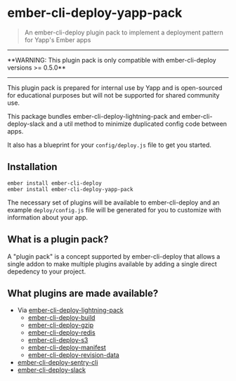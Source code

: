 # ember-cli-deploy-yapp-pack

> An ember-cli-deploy plugin pack to implement a deployment pattern for Yapp's Ember apps

<hr/>
**WARNING: This plugin pack is only compatible with ember-cli-deploy versions >= 0.5.0**
<hr/>

This plugin pack is prepared for internal use by Yapp and is open-sourced for educational
purposes but will not be supported for shared community use.

This package bundles ember-cli-deploy-lightning-pack and ember-cli-deploy-slack
and a util method to minimize duplicated config code between apps.

It also has a blueprint for your `config/deploy.js` file to get you started.

## Installation

```
ember install ember-cli-deploy
ember install ember-cli-deploy-yapp-pack
```

The necessary set of plugins will be available to ember-cli-deploy and an example `deploy/config.js` file will be generated for you to customize with information about your app.

## What is a plugin pack?

A "plugin pack" is a concept supported by ember-cli-deploy that allows a single addon to make multiple plugins available by adding a single direct depedency to your project.

## What plugins are made available?

* Via [ember-cli-deploy-lightning-pack](https://github.com/ember-cli-deploy/ember-cli-deploy-lightning-pack)
  * [ember-cli-deploy-build](https://github.com/ember-cli-deploy/ember-cli-deploy-build)
  * [ember-cli-deploy-gzip](https://github.com/ember-cli-deploy/ember-cli-deploy-gzip)
  * [ember-cli-deploy-redis](https://github.com/ember-cli-deploy/ember-cli-deploy-redis)
  * [ember-cli-deploy-s3](https://github.com/ember-cli-deploy/ember-cli-deploy-s3)
  * [ember-cli-deploy-manifest](https://github.com/ember-cli-deploy/ember-cli-deploy-manifest)
  * [ember-cli-deploy-revision-data](https://github.com/ember-cli-deploy/ember-cli-deploy-revision-data)
* [ember-cli-deploy-sentry-cli](https://github.com/yappbox/ember-cli-deploy-sentry-cli)
* [ember-cli-deploy-slack](https://github.com/ember-cli-deploy/ember-cli-deploy-slack)
